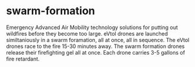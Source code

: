 # swarm-formation
Emergency Advanced Air Mobility technology solutions for putting out wildfires before they become too large.
eVtol drones are launched similtaniously in a swarm foramation, all at once, all in sequence.
The eVtol drones race to the fire 15-30 minutes away. 
The swarm formation drones release their firefighting gel all at once.
Each drone carries 3-5 gallons of fire retardant. 
